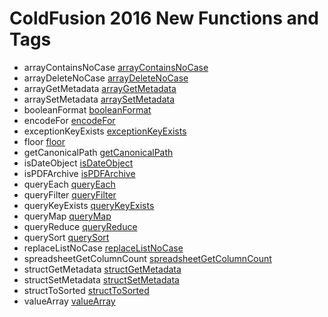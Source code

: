 # ColdFusion 2016 New Functions and Tags

- arrayContainsNoCase [arrayContainsNoCase](functions/arrayContainsNoCase.md)
- arrayDeleteNoCase [arrayDeleteNoCase](functions/arrayDeleteNoCase.md)
- arrayGetMetadata [arrayGetMetadata](functions/arrayGetMetadata.md)
- arraySetMetadata [arraySetMetadata](functions/arraySetMetadata.md)
- booleanFormat [booleanFormat](functions/booleanFormat.md)
- encodeFor [encodeFor](functions/encodeFor.md)
- exceptionKeyExists [exceptionKeyExists](functions/exceptionKeyExists.md)
- floor [floor](functions/floor.md)
- getCanonicalPath [getCanonicalPath](functions/getCanonicalPath.md)
- isDateObject [isDateObject](functions/isDateObject.md)
- isPDFArchive [isPDFArchive](functions/isPDFArchive.md)
- queryEach [queryEach](functions/queryEach.md)
- queryFilter [queryFilter](functions/queryFilter.md)
- queryKeyExists [queryKeyExists](functions/queryKeyExists.md)
- queryMap [queryMap](functions/queryMap.md)
- queryReduce [queryReduce](functions/queryReduce.md)
- querySort [querySort](functions/querySort.md)
- replaceListNoCase [replaceListNoCase](functions/replaceListNoCase.md)
- spreadsheetGetColumnCount [spreadsheetGetColumnCount](functions/spreadsheetGetColumnCount.md)
- structGetMetadata [structGetMetadata](functions/structGetMetadata.md)
- structSetMetadata [structSetMetadata](functions/structSetMetadata.md)
- structToSorted [structToSorted](functions/structToSorted.md)
- valueArray [valueArray](functions/valueArray.md)
